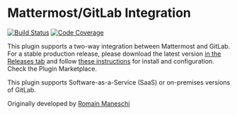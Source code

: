 # Mattermost/GitLab Integration

[![Build Status](https://img.shields.io/circleci/project/github/mattermost/mattermost-plugin-gitlab/master.svg)](https://circleci.com/gh/mattermost/mattermost-plugin-gitlab) [![Code Coverage](https://img.shields.io/codecov/c/github/mattermost/mattermost-plugin-gitlab/master.svg)](https://codecov.io/gh/mattermost/mattermost-plugin-gitlab)

This plugin supports a two-way integration between Mattermost and GitLab. For a stable production release, please download the latest version [in the Releases tab](https://github.com/mattermost/mattermost-plugin-gitlab/releases) and follow [these instructions](./#2-configuration) for install and configuration. Check the Plugin Marketplace.

This plugin supports Software-as-a-Service (SaaS) or on-premises versions of GitLab.

Originally developed by [Romain Maneschi](https://github.com/manland)
